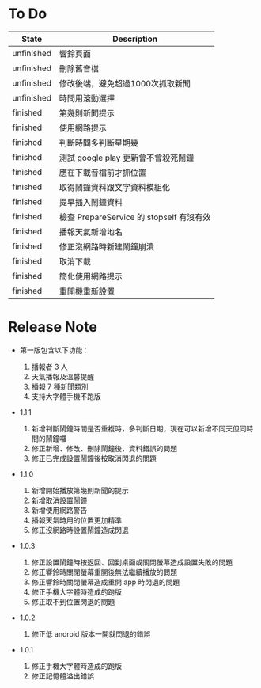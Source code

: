 

# To Do
| State      | Description                 |
|------------|-----------------------------|
| unfinished | 響鈴頁面 |
| unfinished | 刪除舊音檔 |
| unfinished | 修改後端，避免超過1000次抓取新聞 |
| unfinished | 時間用滾動選擇 |
| finished   | 第幾則新聞提示 |
| finished   | 使用網路提示 |
| finished   | 判斷時間多判斷星期幾 |
| finished   | 測試 google play 更新會不會殺死鬧鐘 |
| finished   | 應在下載音檔前才抓位置 |
| finished   | 取得鬧鐘資料跟文字資料模組化 |
| finished   | 提早插入鬧鐘資料 |
| finished   | 檢查 PrepareService 的 stopself 有沒有效 |
| finished   | 播報天氣新增地名 |
| finished   | 修正沒網路時新建鬧鐘崩潰 |
| finished   | 取消下載 |
| finished   | 簡化使用網路提示 |
| finished   | 重開機重新設置 | 


# Release Note
* 第一版包含以下功能：
  1. 播報者 3 人
  2. 天氣播報及溫馨提醒
  3. 播報 7 種新聞類別
  4. 支持大字體手機不跑版
    
* 1.1.1
  1. 新增判斷鬧鐘時間是否重複時，多判斷日期，現在可以新增不同天但同時間的鬧鐘囉
  2. 修正新增、修改、刪除鬧鐘後，資料錯誤的問題
  3. 修正已完成設置鬧鐘後按取消閃退的問題
  
* 1.1.0
  1. 新增開始播放第幾則新聞的提示
  2. 新增取消設置鬧鐘
  3. 新增使用網路警告
  4. 播報天氣時用的位置更加精準
  5. 修正沒網路時設置鬧鐘造成閃退
    
* 1.0.3
  1. 修正設置鬧鐘時按返回、回到桌面或關閉螢幕造成設置失敗的問題
  2. 修正響鈴時關閉螢幕重開後無法繼續播放的問題
  3. 修正響鈴時關閉螢幕造成重開 app 時閃退的問題
  4. 修正手機大字體時造成的跑版
  5. 修正取不到位置閃退的問題
  
* 1.0.2
  1. 修正低 android 版本一開就閃退的錯誤
  
* 1.0.1
  1. 修正手機大字體時造成的跑版
  2. 修正記憶體溢出錯誤
